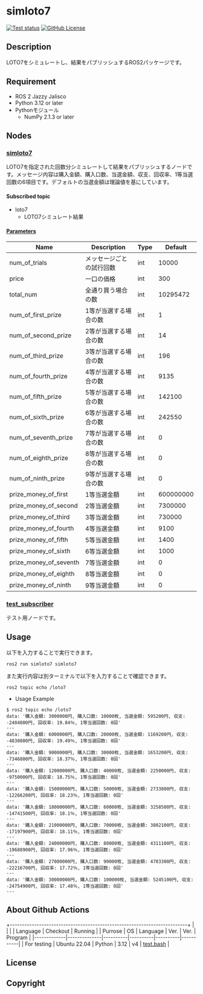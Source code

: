 # simloto7
<a href="https://github.com/IT2729/simloto7_ros2/actions/workflows/test.yml"><img src="https://github.com/IT2729/simloto7_ros2/actions/workflows/test.yml/badge.svg" alt="Test status"></a>
<a href="https://github.com/IT2729/simloto7_ros2/tree/main?tab=BSD-3-Clause-1-ov-file"><img alt="GitHub License" src="https://img.shields.io/github/license/IT2729/simloto7_ros2"></a>

## Description
LOTO7をシミュレートし、結果をパブリッシュするROS2パッケージです。

## Requirement
- ROS 2 Jazzy Jalisco
- Python 3.12 or later
- Pythonモジュール
    - NumPy 2.1.3 or later

## Nodes
### <a href="https://github.com/IT2729/simloto7_ros2/blob/main/simloto7/simloto7.py">simloto7</a>
LOTO7を指定された回数分シミュレートして結果をパブリッシュするノードです。メッセージ内容は購入金額、購入口数、当選金額、収支、回収率、1等当選回数の6項目です。デフォルトの当選金額は理論値を基にしています。

#### Subscribed topic
- loto7
    - LOTO7シミュレート結果

#### <a href="https://github.com/IT2729/simloto7_ros2/blob/main/config/params.yaml">Parameters</a>

|Name                    | Description              | Type | Default   |
|------------------------|--------------------------|------|-----------|
| num_of_trials          | メッセージごとの試行回数 | int  | 10000     |
| price                  | 一口の価格               | int  | 300       |
| total_num              | 全通り買う場合の数       | int  | 10295472  |
| num_of_first_prize     | 1等が当選する場合の数    | int  | 1         |
| num_of_second_prize    | 2等が当選する場合の数    | int  | 14        |
| num_of_third_prize     | 3等が当選する場合の数    | int  | 196       |
| num_of_fourth_prize    | 4等が当選する場合の数    | int  | 9135      |
| num_of_fifth_prize     | 5等が当選する場合の数    | int  | 142100    |
| num_of_sixth_prize     | 6等が当選する場合の数    | int  | 242550    |
| num_of_seventh_prize   | 7等が当選する場合の数    | int  | 0         |
| num_of_eighth_prize    | 8等が当選する場合の数    | int  | 0         |
| num_of_ninth_prize     | 9等が当選する場合の数    | int  | 0         |
| prize_money_of_first   | 1等当選金額              | int  | 600000000 |
| prize_money_of_second  | 2等当選金額              | int  | 7300000   |
| prize_money_of_third   | 3等当選金額              | int  | 730000    |
| prize_money_of_fourth  | 4等当選金額              | int  | 9100      |
| prize_money_of_fifth   | 5等当選金額              | int  | 1400      |
| prize_money_of_sixth   | 6等当選金額              | int  | 1000      |
| prize_money_of_seventh | 7等当選金額              | int  | 0         |
| prize_money_of_eighth  | 8等当選金額              | int  | 0         |
| prize_money_of_ninth   | 9等当選金額              | int  | 0         |

### <a href="https://github.com/IT2729/simloto7_ros2/blob/main/simloto7/test_subscriber.py">test_subscriber</a>
テスト用ノードです。

## Usage
以下を入力することで実行できます。
```
ros2 run simloto7 simloto7
```

また実行内容は別ターミナルで以下を入力することで確認できます。
```
ros2 topic echo /loto7
```

- Usage Example
```
$ ros2 topic echo /loto7
data: '購入金額: 3000000円, 購入口数: 10000枚, 当選金額: 595200円, 収支: -2404800円, 回収率: 19.84％, 1等当選回数: 0回'
---
data: '購入金額: 6000000円, 購入口数: 20000枚, 当選金額: 1169200円, 収支: -4830800円, 回収率: 19.49％, 1等当選回数: 0回'
---
data: '購入金額: 9000000円, 購入口数: 30000枚, 当選金額: 1653200円, 収支: -7346800円, 回収率: 18.37％, 1等当選回数: 0回'
---
data: '購入金額: 12000000円, 購入口数: 40000枚, 当選金額: 2250000円, 収支: -9750000円, 回収率: 18.75％, 1等当選回数: 0回'
---
data: '購入金額: 15000000円, 購入口数: 50000枚, 当選金額: 2733800円, 収支: -12266200円, 回収率: 18.23％, 1等当選回数: 0回'
---
data: '購入金額: 18000000円, 購入口数: 60000枚, 当選金額: 3258500円, 収支: -14741500円, 回収率: 18.1％, 1等当選回数: 0回'
---
data: '購入金額: 21000000円, 購入口数: 70000枚, 当選金額: 3802100円, 収支: -17197900円, 回収率: 18.11％, 1等当選回数: 0回'
---
data: '購入金額: 24000000円, 購入口数: 80000枚, 当選金額: 4311100円, 収支: -19688900円, 回収率: 17.96％, 1等当選回数: 0回'
---
data: '購入金額: 27000000円, 購入口数: 90000枚, 当選金額: 4783300円, 収支: -22216700円, 回収率: 17.72％, 1等当選回数: 0回'
---
data: '購入金額: 30000000円, 購入口数: 100000枚, 当選金額: 5245100円, 収支: -24754900円, 回収率: 17.48％, 1等当選回数: 0回'
---
```

## About Github Actions
+-------------------------------------------------------------------------+
|             |              |          | Language | Checkout | Running   |
| Purrose     | OS           | Language | Ver.     | Ver.     | Program   |
|-------------|--------------|----------|----------|----------|-----------|
| For testing | Ubuntu 22.04 | Python   | 3.12     | v4       | <a href="https://github.com.IT2729/simloto7_ros2/blob/main/test/test.bash">test.bash</a> |

## License

## Copyright
